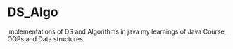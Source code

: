 # DS_Algo
implementations of DS and Algorithms in java my learnings of Java Course, OOPs and Data structures.
